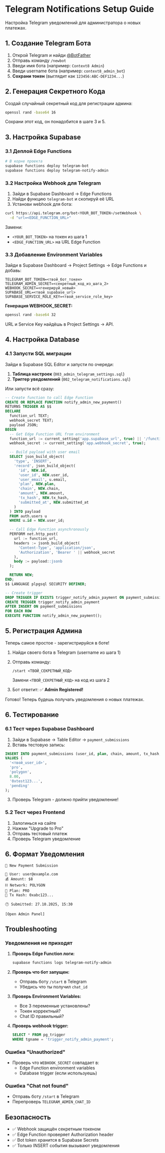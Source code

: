 # Telegram Notifications Setup Guide

Настройка Telegram уведомлений для администратора о новых платежах.

## 1. Создание Telegram Бота

1. Открой Telegram и найди [@BotFather](https://t.me/BotFather)
2. Отправь команду `/newbot`
3. Введи имя бота (например: `Context8 Admin`)
4. Введи username бота (например: `context8_admin_bot`)
5. **Сохрани токен** (выглядит как `123456:ABC-DEF1234...`)

## 2. Генерация Секретного Кода

Создай случайный секретный код для регистрации админа:

```bash
openssl rand -base64 16
```

Сохрани этот код, он понадобится в шаге 3 и 5.

## 3. Настройка Supabase

### 3.1 Деплой Edge Functions

```bash
# В корне проекта
supabase functions deploy telegram-bot
supabase functions deploy telegram-notify-admin
```

### 3.2 Настройка Webhook для Telegram

1. Зайди в Supabase Dashboard → Edge Functions
2. Найди функцию `telegram-bot` и скопируй её URL
3. Установи webhook для бота:

```bash
curl https://api.telegram.org/bot<YOUR_BOT_TOKEN>/setWebhook \
  -d "url=<EDGE_FUNCTION_URL>"
```

Замени:
- `<YOUR_BOT_TOKEN>` на токен из шага 1
- `<EDGE_FUNCTION_URL>` на URL Edge Function

### 3.3 Добавление Environment Variables

Зайди в Supabase Dashboard → Project Settings → Edge Functions и добавь:

```
TELEGRAM_BOT_TOKEN=<твой_бот_токен>
TELEGRAM_ADMIN_SECRET=<секретный_код_из_шага_2>
WEBHOOK_SECRET=<генерируй_новый>
SUPABASE_URL=<твой_supabase_url>
SUPABASE_SERVICE_ROLE_KEY=<твой_service_role_key>
```

**Генерация WEBHOOK_SECRET:**
```bash
openssl rand -base64 32
```

URL и Service Key найдёшь в Project Settings → API.

## 4. Настройка Database

### 4.1 Запусти SQL миграции

Зайди в Supabase SQL Editor и запусти по очереди:

1. **Таблица настроек** (`003_admin_telegram_settings.sql`)
2. **Триггер уведомлений** (`002_telegram_notifications.sql`)

Или запусти всё сразу:

```sql
-- Create function to call Edge Function
CREATE OR REPLACE FUNCTION notify_admin_new_payment()
RETURNS TRIGGER AS $$
DECLARE
  function_url TEXT;
  webhook_secret TEXT;
  payload JSON;
BEGIN
  -- Get Edge Function URL from environment
  function_url := current_setting('app.supabase_url', true) || '/functions/v1/telegram-notify-admin';
  webhook_secret := current_setting('app.webhook_secret', true);

  -- Build payload with user email
  SELECT json_build_object(
    'type', 'INSERT',
    'record', json_build_object(
      'id', NEW.id,
      'user_id', NEW.user_id,
      'user_email', u.email,
      'plan', NEW.plan,
      'chain', NEW.chain,
      'amount', NEW.amount,
      'tx_hash', NEW.tx_hash,
      'submitted_at', NEW.submitted_at
    )
  ) INTO payload
  FROM auth.users u
  WHERE u.id = NEW.user_id;

  -- Call Edge Function asynchronously
  PERFORM net.http_post(
    url := function_url,
    headers := jsonb_build_object(
      'Content-Type', 'application/json',
      'Authorization', 'Bearer ' || webhook_secret
    ),
    body := payload::jsonb
  );

  RETURN NEW;
END;
$$ LANGUAGE plpgsql SECURITY DEFINER;

-- Create trigger
DROP TRIGGER IF EXISTS trigger_notify_admin_payment ON payment_submissions;
CREATE TRIGGER trigger_notify_admin_payment
AFTER INSERT ON payment_submissions
FOR EACH ROW
EXECUTE FUNCTION notify_admin_new_payment();
```

## 5. Регистрация Админа

Теперь самое простое - зарегистрируйся в боте!

1. Найди своего бота в Telegram (username из шага 1)
2. Отправь команду:
   ```
   /start <ТВОЙ_СЕКРЕТНЫЙ_КОД>
   ```
   Замени `<ТВОЙ_СЕКРЕТНЫЙ_КОД>` на код из шага 2

3. Бот ответит: ✅ **Admin Registered!**

Готово! Теперь будешь получать уведомления о новых платежах.

## 6. Тестирование

### 6.1 Тест через Supabase Dashboard

1. Зайди в Supabase → Table Editor → `payment_submissions`
2. Вставь тестовую запись:
```sql
INSERT INTO payment_submissions (user_id, plan, chain, amount, tx_hash, status)
VALUES (
  '<твой_user_id>',
  'pro',
  'polygon',
  8.00,
  '0xtest123...',
  'pending'
);
```

3. Проверь Telegram - должно прийти уведомление!

### 5.2 Тест через Frontend

1. Залогинься на сайте
2. Нажми "Upgrade to Pro"
3. Отправь тестовый платеж
4. Проверь Telegram уведомление

## 6. Формат Уведомления

```
🔔 New Payment Submission

👤 User: user@example.com
💰 Amount: $8
⛓ Network: POLYGON
📝 Plan: PRO
🔗 Tx Hash: 0xabc123...

🕐 Submitted: 27.10.2025, 15:30

[Open Admin Panel]
```

## Troubleshooting

### Уведомления не приходят

1. **Проверь Edge Function логи:**
   ```bash
   supabase functions logs telegram-notify-admin
   ```

2. **Проверь что бот запущен:**
   - Отправь боту `/start` в Telegram
   - Убедись что ты получил `chat_id`

3. **Проверь Environment Variables:**
   - Все 3 переменные установлены?
   - Токен корректный?
   - Chat ID правильный?

4. **Проверь webhook trigger:**
   ```sql
   SELECT * FROM pg_trigger
   WHERE tgname = 'trigger_notify_admin_payment';
   ```

### Ошибка "Unauthorized"

- Проверь что `WEBHOOK_SECRET` совпадает в:
  - Edge Function environment variables
  - Database trigger (если используешь)

### Ошибка "Chat not found"

- Отправь боту `/start` в Telegram
- Перепроверь `TELEGRAM_ADMIN_CHAT_ID`

## Безопасность

- ✅ Webhook защищён секретным токеном
- ✅ Edge Function проверяет Authorization header
- ✅ Bot token хранится в Supabase Secrets
- ✅ Только INSERT события вызывают уведомления
